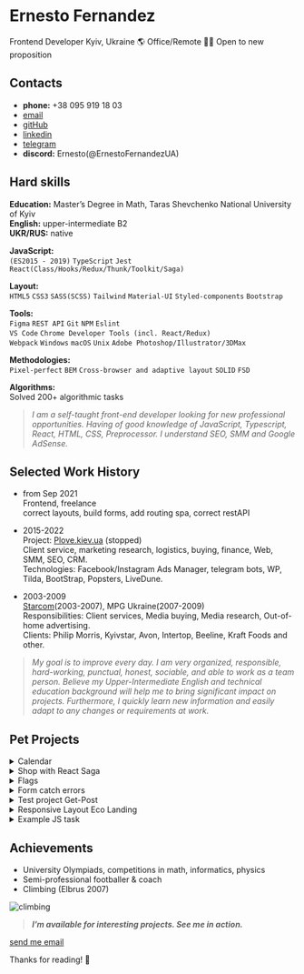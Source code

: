 # Ernesto Fernandez

Frontend Developer
Kyiv, Ukraine 🌎 Office/Remote 👨‍💻 Open to new proposition

## Contacts
   - **phone:** +38 095 919 18 03
   - [email](mailto:ernesto.fernandez.job@gmail.com)
   - [gitHub](https://github.com/ErnestoFernandezUA)
   - [linkedin](https://www.linkedin.com/in/ernesto-fernandez-15699714a/)
   - [telegram](https://t.me/ernestofernandez)
   - **discord:** Ernesto(@ErnestoFernandezUA)  


## Hard skills

**Education:** Master’s Degree in Math, Taras Shevchenko National University of Kyiv\
**English:** upper-intermediate B2\
**UKR/RUS:** native

**JavaScript:**  
`(ES2015 - 2019)` `TypeScript` `Jest`
`React(Class/Hooks/Redux/Thunk/Toolkit/Saga)`

**Layout:**  
`HTML5` `CSS3` `SASS(SCSS)`
`Tailwind` `Material-UI` `Styled-components` `Bootstrap`

**Tools:**  
`Figma` `REST API` `Git` `NPM` `Eslint`  
`VS Code` `Chrome Developer Tools (incl. React/Redux)`  
`Webpack` `Windows` `macOS` `Unix`
`Adobe Photoshop/Illustrator/3DMax`

**Methodologies:**  
`Pixel-perfect` `BEM`
`Cross-browser and adaptive layout`
`SOLID` `FSD`

**Algorithms:**  
Solved 200+ algorithmic tasks  


> _I am a self-taught front-end developer looking for new professional opportunities. 
> Having of good knowledge of JavaScript, Typescript, React, HTML, CSS, Preprocessor. 
> I understand SEO, SMM and Google AdSense._


## Selected Work History

* from Sep 2021\
  Frontend, freelance\
  correct layouts, build forms, add routing spa, correct restAPI

* 2015-2022\
  Project: [Plove.kiev.ua](http://plove.kiev.ua/) (stopped)\
  Client service, marketing research, logistics, buying, finance, Web, SMM, SEO,
CRM.\
  Technologies: Facebook/Instagram Ads Manager, telegram bots, WP, Tilda, BootStrap,
Popsters, LiveDune.

* 2003-2009\
[Starcom](https://publicisgroupe.com.ua/ua/brand/starcom/)(2003-2007), MPG Ukraine(2007-2009)\
Responsibilities: Client services, Media buying, Media research, Out-of-home advertising.\
Clients: Philip Morris, Kyivstar, Avon, Intertop, Beeline, Kraft Foods and other.




> _My goal is to improve every day. I am very organized, responsible, hard-working, punctual,
> honest, sociable, and able to work as a team person. Believe my Upper-Intermediate English
> and technical education background will help me to bring significant impact on projects.
> Furthermore, I quickly learn new information and easily adapt to any changes or
> requirements at work._



## Pet Projects
<details><summary>Calendar</summary><br/>

- [Demo](https://ernestofernandezua.github.io/react_calendar/)
- [Code](https://github.com/ErnestoFernandezUA/react_calendar)
- [Loom](https://www.loom.com/share/a541611e36c04e469fd4b07c64c8a603)
- Stack: TypeScript, React, Redux, toolkit, thunk, persist, axios, react-router-dom, axios, styled-components
<br/>

<img src="https://i.ibb.co/VVxZjBX/photo-2023-02-19-15-31-07.jpg" alt="Image_calendar" width="600">
</details>

<details><summary>Shop with React Saga</summary><br/>

- [Demo](https://ernestofernandezua.github.io/REACT_KITGLOBAL_TESTING_TASK/)
- [Code](https://github.com/ErnestoFernandezUA/REACT_KITGLOBAL_TESTING_TASK)
- Stack: TypeScript, React, Saga, Redux, toolkit, persist, axios, react-router-dom, axios, styled-components
<br/>

<img src="https://i.ibb.co/ZH1dDqC/photo-2023-03-01-07-56-45.jpg" alt="Image_saga" width="600">

</details>

<details><summary>Flags</summary><br/>

- [Demo](https://ernestofernandezua.github.io/spa_react_styled-components/)
- [Code](https://github.com/ErnestoFernandezUA/spa_react_styled-components)
- Stack: TypeScript, React, redux, toolkit, thunk, persist, axios, react-router-dom, axios, styled-components
<br/>

<img src="https://i.ibb.co/dtrvYLY/photo-2023-02-19-15-42-36.jpg" alt="Image_flags" width="600">
</details>

<details><summary>Form catch errors</summary><br/>

- [Demo](https://ernestofernandezua.github.io/react__test-scelty/)
- [Code](https://github.com/ErnestoFernandezUA/react__test-scelty)
- Stack: TypeScript, React, redux, toolkit, thunk, persist, axios, react-router-dom, axios
<br/>

<img src="https://i.ibb.co/BfMt6hx/photo-2023-02-19-15-43-35.jpg" alt="Image_form_catch" width="600">
</details>

<details><summary>Test project Get-Post</summary><br/>

- [Demo](https://ernestofernandezua.github.io/react_test-project-post-get-token/)
- [Code](https://github.com/ErnestoFernandezUA/react_test-project-post-get-token)
- Stack: TypeScript, React, redux, toolkit, thunk, persist, axios, react-router-dom, axios
<br/>

<img src="https://i.ibb.co/Tt3Q0TQ/photo-2023-02-19-15-51-29.jpg" alt="Image_get_post" width="600">
</details>

<details><summary>Responsive Layout Eco Landing</summary><br/>

- [Demo](https://ernestofernandezua.github.io/eco-landing/)
- [Code](https://github.com/ErnestoFernandezUA/eco-landing)
- Stack: HTML, SCSS, BEM\
<br/>

<img src="https://i.ibb.co/x2Fk8Bg/photo-2023-02-19-15-55-40.jpg" alt="Image_eco" width="600">
</details>


<details><summary>Example JS task</summary><br/>

**description:** the function return array of instances in an object according to some pattern

```js
const someObj = {
  name1: 'first',
  name3: 'some',
  key2: [
    'name1', 
    {
      name1: 'second',
      some: {
        name2: 'third'
      }
    },
  ],
  key3: {
    name1: 'fourth',
    name2: {
      name2: 'sixth',
    }
  },
  name2: 'some',
}

const someInstance = {
  name1: undefined,
  name2: undefined,
  name3: undefined,
};

function searchInstanceInObject(object, instance) {
  const result = [];
  let isCreateExample = false;
  
  for (const key in object) {
    if ((key in instance) && !isCreateExample) {
      const example = {};

      for (const instanceKey in instance) {
        if (instanceKey in object) {
          example[instanceKey] = object[instanceKey];
        } else {
          example[instanceKey] = undefined;
        };
      }

      result.push(example);
      isCreateExample = true;
    }

    if (typeof object[key] === 'object') {
      result.push(...searchInstanceInObject(object[key], instance));
    }
  }

  console.log(result);
  return result;
}

searchInstanceInObject(someObj, someInstance);
```

</details>

##  Achievements
- University Olympiads, competitions in math, informatics, physics
- Semi-professional footballer & coach
- Climbing (Elbrus 2007)

![climbing](https://i.ibb.co/5KBGhVF/DSC-0330.jpg)


>_**I’m available for interesting projects. See me in action.**_


[send me email](mailto:ernesto.fernandez.job@gmail.com) 

Thanks for reading! 👋